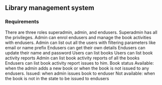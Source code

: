 ## Library management system

### Requirements
There are three roles superadmin, admin, and endusers.
Superadmin has all the privileges. 
Admin can enrol endusers and manage the book activities with endusers.
Admin can list out all the users with filtering parameters like email or name prefix
Endusers can get their own details 
Endusers can update their name and password
Users can list books
Users can list book activity reports
	Admin can list book activity reports of all the books 
 	Endusers can list book activity report issues to him.
Book status
	Available: when the admin adds a new book or when the book is not issued to any endusers.
	Issued: when admin issues book to enduser
	Not available: when the book is not in the state to be issued to endusers
